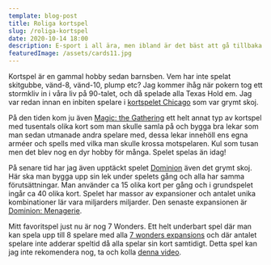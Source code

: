 ```yaml
---
template: blog-post
title: Roliga kortspel
slug: /roliga-kortspel
date: 2020-10-14 18:00
description: E-sport i all ära, men ibland är det bäst att gå tillbaka till basics.
featuredImage: /assets/cards11.jpg
---
```

Kortspel är en gammal hobby sedan barnsben. Vem har inte spelat skitgubbe, vänd-8, vänd-10, plump etc?
Jag kommer ihåg när pokern tog ett stormkliv in i våra liv på 90-talet, och då spelade alla Texas Hold em. Jag var redan innan en inbiten spelare i [kortspelet Chicago](https://www.kenntoft.se/gamenights/chicago-kortspel.php) som var grymt skoj.

På den tiden kom ju även [Magic: the Gathering](https://en.wikipedia.org/wiki/Magic:_The_Gathering) ett helt annat typ av kortspel med tusentals olika kort som man skulle samla på och bygga bra lekar som man sedan utmanade andra spelare med, dessa lekar innehöll ens egna arméer  och spells med vilka man skulle krossa motspelaren. Kul som tusan men det blev nog en dyr hobby för många. Spelet spelas än idag!

På senare tid har jag även upptäckt spelet [Dominion](https://en.wikipedia.org/wiki/Dominion_(card_game)) även det grymt skoj. Här ska man bygga upp sin lek under spelets gång och alla har samma förutsättningar. Man använder ca 15 olika kort per gång och i grundspelet ingår ca 40 olika kort. Spelet har massor av expansioner och antalet unika kombinationer lär vara miljarders miljarder. Den senaste expansionen är [Dominion: Menagerie](https://www.boardgame-news.com/news/post/dominion-menagerie).

Mitt favoritspel just nu är nog 7 Wonders. Ett helt underbart spel där man kan spela upp till 8 spelare med alla [7 wonders expansions](https://www.boardgame-news.com/top/7-wonders-expansions) och där antalet spelare inte adderar speltid då alla spelar sin kort samtidigt. Detta spel kan jag inte rekomendera nog, ta och kolla [denna video](https://www.youtube.com/watch?v=zenJxRYuOIM).
